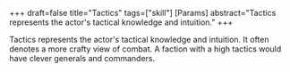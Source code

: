 +++
draft=false
title="Tactics"
tags=["skill"]
[Params]
  abstract="Tactics represents the actor's tactical knowledge and intuition."
+++

Tactics represents the actor's tactical knowledge and intuition. It often denotes a more crafty view of combat. A faction with a high tactics would have clever generals and commanders.
